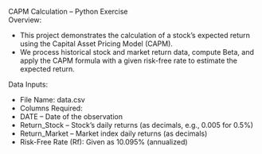 CAPM Calculation – Python Exercise\
Overview:
- This project demonstrates the calculation of a stock’s expected return using the Capital Asset Pricing Model (CAPM).
- We process historical stock and market return data, compute Beta, and apply the CAPM formula with a given risk-free rate to estimate the expected return.

Data Inputs:
- File Name: data.csv
- Columns Required:
- DATE – Date of the observation
- Return_Stock – Stock’s daily returns (as decimals, e.g., 0.005 for 0.5%)
- Return_Market – Market index daily returns (as decimals)
- Risk-Free Rate (Rf): Given as 10.095% (annualized)
